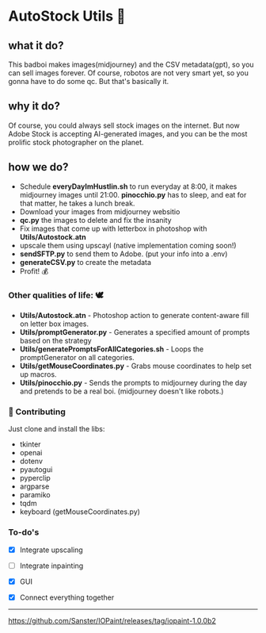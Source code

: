 # AutoStock Utils 🤖
## what it do?
This badboi makes images(midjourney) and the CSV metadata(gpt), so you can sell images forever. Of course, robotos are not very smart yet, so you gonna have to do some qc. But that's basically it.

## why it do?
Of course, you could always sell stock images on the internet. But now Adobe Stock is accepting AI-generated images, and you can be the most prolific stock photographer on the planet. 

## how we do?

* Schedule __everyDayImHustlin.sh__ to run everyday at 8:00, it makes midjourney images until 21:00. __pinocchio.py__ has to sleep, and eat for that matter, he takes a lunch break.
* Download your images from midjourney websitio
* __qc.py__ the images to delete and fix the insanity
* Fix images that come up with letterbox in photoshop with __Utils/Autostock.atn__
* upscale them using upscayl (native implementation coming soon!)
* __sendSFTP.py__ to send them to Adobe. (put your info into a .env)
* __generateCSV.py__ to create the metadata
* Profit! 💰

### Other qualities of life: 🕊

* __Utils/Autostock.atn__ - Photoshop action to generate content-aware fill on letter box images.
* __Utils/promptGenerator.py__ - Generates a specified amount of prompts based on the strategy
* __Utils/generatePromptsForAllCategories.sh__ - Loops the promptGenerator on all categories.
* __Utils/getMouseCoordinates.py__ - Grabs mouse coordinates to help set up macros.
* __Utils/pinocchio.py__ - Sends the prompts to midjourney during the day and pretends to be a real boi. (midjourney doesn't like robots.)

### 🤝 Contributing

Just clone and install the libs:
- tkinter
- openai
- dotenv
- pyautogui
- pyperclip
- argparse
- paramiko
- tqdm
- keyboard (getMouseCoordinates.py)

### To-do's
- [x] Integrate upscaling 
- [ ] Integrate inpainting
- [x] GUI
- [x] Connect everything together


---
https://github.com/Sanster/IOPaint/releases/tag/iopaint-1.0.0b2
